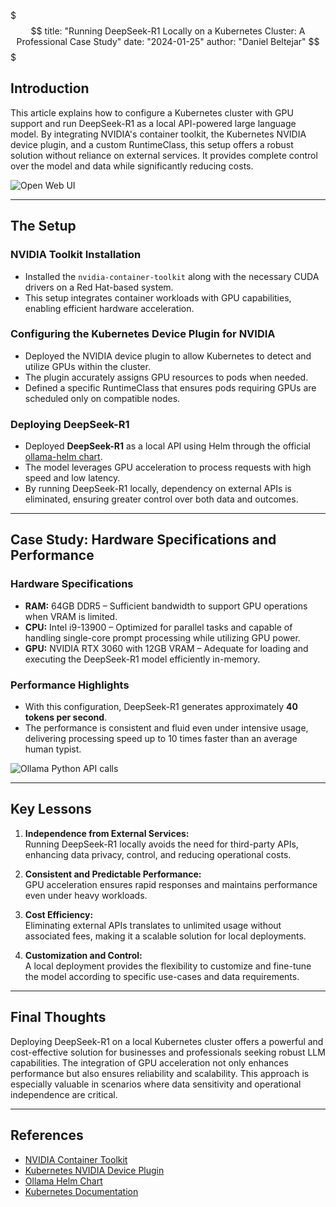 $$$
title: "Running DeepSeek-R1 Locally on a Kubernetes Cluster: A Professional Case Study"
date: "2024-01-25"
author: "Daniel Beltejar"
$$$

## Introduction

This article explains how to configure a Kubernetes cluster with GPU support and run DeepSeek-R1 as a local API-powered large language model. By integrating NVIDIA's container toolkit, the Kubernetes NVIDIA device plugin, and a custom RuntimeClass, this setup offers a robust solution without reliance on external services. It provides complete control over the model and data while significantly reducing costs.

![Open Web UI](https://danielbeltejar.es/assets/images/posts/1/open-web-ui-deepseek.webp)

---

## The Setup

### NVIDIA Toolkit Installation

- Installed the `nvidia-container-toolkit` along with the necessary CUDA drivers on a Red Hat-based system.
- This setup integrates container workloads with GPU capabilities, enabling efficient hardware acceleration.

### Configuring the Kubernetes Device Plugin for NVIDIA

- Deployed the NVIDIA device plugin to allow Kubernetes to detect and utilize GPUs within the cluster.
- The plugin accurately assigns GPU resources to pods when needed.
- Defined a specific RuntimeClass that ensures pods requiring GPUs are scheduled only on compatible nodes.

### Deploying DeepSeek-R1

- Deployed **DeepSeek-R1** as a local API using Helm through the official [ollama-helm chart](https://artifacthub.io/packages/helm/ollama-helm/ollama).
- The model leverages GPU acceleration to process requests with high speed and low latency.
- By running DeepSeek-R1 locally, dependency on external APIs is eliminated, ensuring greater control over both data and outcomes.

---

## Case Study: Hardware Specifications and Performance

### Hardware Specifications

- **RAM:** 64GB DDR5 – Sufficient bandwidth to support GPU operations when VRAM is limited.
- **CPU:** Intel i9-13900 – Optimized for parallel tasks and capable of handling single-core prompt processing while utilizing GPU power.
- **GPU:** NVIDIA RTX 3060 with 12GB VRAM – Adequate for loading and executing the DeepSeek-R1 model efficiently in-memory.

### Performance Highlights

- With this configuration, DeepSeek-R1 generates approximately **40 tokens per second**.
- The performance is consistent and fluid even under intensive usage, delivering processing speed up to 10 times faster than an average human typist.

![Ollama Python API calls](https://danielbeltejar.es/assets/images/posts/1/ollama-python-api-calls-deepseek.webp)

---

## Key Lessons

1. **Independence from External Services:**  
   Running DeepSeek-R1 locally avoids the need for third-party APIs, enhancing data privacy, control, and reducing operational costs.

2. **Consistent and Predictable Performance:**  
   GPU acceleration ensures rapid responses and maintains performance even under heavy workloads.

3. **Cost Efficiency:**  
   Eliminating external APIs translates to unlimited usage without associated fees, making it a scalable solution for local deployments.

4. **Customization and Control:**  
   A local deployment provides the flexibility to customize and fine-tune the model according to specific use-cases and data requirements.

---

## Final Thoughts

Deploying DeepSeek-R1 on a local Kubernetes cluster offers a powerful and cost-effective solution for businesses and professionals seeking robust LLM capabilities. The integration of GPU acceleration not only enhances performance but also ensures reliability and scalability. This approach is especially valuable in scenarios where data sensitivity and operational independence are critical.

---

## References

- [NVIDIA Container Toolkit](https://github.com/NVIDIA/nvidia-docker)
- [Kubernetes NVIDIA Device Plugin](https://github.com/NVIDIA/k8s-device-plugin)
- [Ollama Helm Chart](https://artifacthub.io/packages/helm/ollama-helm/ollama)
- [Kubernetes Documentation](https://kubernetes.io/docs/)
